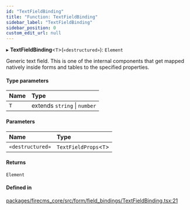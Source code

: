```yaml
---
id: "TextFieldBinding"
title: "Function: TextFieldBinding"
sidebar_label: "TextFieldBinding"
sidebar_position: 0
custom_edit_url: null
---
```


▸ **TextFieldBinding**\<`T`\>(`«destructured»`): `Element`

Generic text field.
This is one of the internal components that get mapped natively inside forms
and tables to the specified properties.

#### Type parameters

| Name | Type |
| :------ | :------ |
| `T` | extends `string` \| `number` |

#### Parameters

| Name | Type |
| :------ | :------ |
| `«destructured»` | `TextFieldProps`\<`T`\> |

#### Returns

`Element`

#### Defined in

[packages/firecms_core/src/form/field_bindings/TextFieldBinding.tsx:21](https://github.com/FireCMSco/firecms/blob/d45f3739/packages/firecms_core/src/form/field_bindings/TextFieldBinding.tsx#L21)
